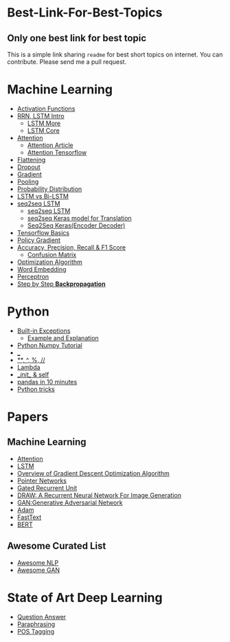 # Best-Link-For-Best-Topics
## Only one best link for best topic
This is a simple link sharing `readme` for best short topics on internet. 
You can contribute. Please send me a pull request. 



# Machine Learning
- [Activation Functions](https://www.youtube.com/watch?v=9vB5nzrL4hY)
- [RRN, LSTM Intro](http://colah.github.io/posts/2015-08-Understanding-LSTMs/)
  - [LSTM More](https://towardsdatascience.com/understanding-lstm-and-its-quick-implementation-in-keras-for-sentiment-analysis-af410fd85b47)
  - [LSTM Core](https://hackernoon.com/understanding-architecture-of-lstm-cell-from-scratch-with-code-8da40f0b71f4)
- [Attention](https://www.youtube.com/watch?v=W2rWgXJBZhU&pbjreload=10)
  - [Attention Article](https://medium.com/syncedreview/a-brief-overview-of-attention-mechanism-13c578ba9129)
  - [Attention Tensorflow](http://akosiorek.github.io/ml/2017/10/14/visual-attention.html)
- [Flattening](https://www.superdatascience.com/convolutional-neural-networks-cnn-step-3-flattening/)
- [Dropout](https://medium.com/@amarbudhiraja/https-medium-com-amarbudhiraja-learning-less-to-learn-better-dropout-in-deep-machine-learning-74334da4bfc5)
- [Gradient](https://youtu.be/tIpKfDc295M)
- [Pooling](http://deeplearning.stanford.edu/tutorial/supervised/Pooling/)
- [Probability Distribution](https://youtu.be/cqK3uRoPtk0?t=1)
- [LSTM vs Bi-LSTM](https://stackoverflow.com/questions/43035827/whats-the-difference-between-a-bidirectional-lstm-and-an-lstm)
- [seq2seq LSTM](https://towardsdatascience.com/seq2seq-model-in-tensorflow-ec0c557e560f)
  - [seq2seq LSTM](https://www.analyticsvidhya.com/blog/2018/03/essentials-of-deep-learning-sequence-to-sequence-modelling-with-attention-part-i/)
  - [seq2seq Keras model for Translation](https://nextjournal.com/gkoehler/machine-translation-seq2seq-cpu)
  - [Seq2Seq Keras(Encoder Decoder)](https://towardsdatascience.com/nlp-sequence-to-sequence-networks-part-2-seq2seq-model-encoderdecoder-model-6c22e29fd7e1)
- [Tensorflow Basics](https://www.easy-tensorflow.com/tf-tutorials/basics)
- [Policy Gradient](https://medium.freecodecamp.org/an-introduction-to-policy-gradients-with-cartpole-and-doom-495b5ef2207f)
- [Accuracy, Precision, Recall & F1 Score](https://blog.exsilio.com/all/accuracy-precision-recall-f1-score-interpretation-of-performance-measures/)
  - [Confusion Matrix](https://towardsdatascience.com/understanding-confusion-matrix-a9ad42dcfd62)
- [Optimization Algorithm](https://towardsdatascience.com/types-of-optimization-algorithms-used-in-neural-networks-and-ways-to-optimize-gradient-95ae5d39529f)
- [Word Embedding](https://towardsdatascience.com/word-embedding-with-word2vec-and-fasttext-a209c1d3e12c)
- [Perceptron](https://towardsdatascience.com/what-the-hell-is-perceptron-626217814f53)
- [Step by Step **Backpropagation**](https://mattmazur.com/2015/03/17/a-step-by-step-backpropagation-example/)




# Python
- [Built-in Exceptions](https://docs.python.org/3/library/exceptions.html#concrete-exceptions)
  - [Example and Explanation](https://realpython.com/python-exceptions/)
- [Python Numpy Tutorial](http://cs231n.github.io/python-numpy-tutorial/)
- [ _ ](https://hackernoon.com/understanding-the-underscore-of-python-309d1a029edc)
- [ **, ^, %, // ](https://stackoverflow.com/questions/15193927/what-do-these-operators-mean)
- [Lambda](https://www.w3schools.com/python/python_lambda.asp)
- [\__init\__ & self](https://micropyramid.com/blog/understand-self-and-__init__-method-in-python-class/)
- [pandas in 10 minutes](https://pandas.pydata.org/pandas-docs/stable/getting_started/10min.html)
- [Python tricks](https://hackernoon.com/python-tricks-101-2836251922e0)


# Papers
## Machine Learning
  - [Attention](https://nlp.stanford.edu/pubs/emnlp15_attn.pdf)
  - [LSTM](https://www.bioinf.jku.at/publications/older/2604.pdf)
  - [Overview of Gradient Descent Optimization Algorithm](https://arxiv.org/pdf/1609.04747.pdf)
  - [Pointer Networks](https://arxiv.org/pdf/1506.03134.pdf)
  - [Gated Recurrent Unit](https://arxiv.org/pdf/1412.3555.pdf)
  - [DRAW: A Recurrent Neural Network For Image Generation](https://arxiv.org/pdf/1502.04623.pdf)
  - [GAN:Generative Adversarial Network](https://arxiv.org/pdf/1406.2661.pdf)
  - [Adam](https://arxiv.org/pdf/1412.6980.pdf)
  - [FastText](https://arxiv.org/abs/1607.04606)
  - [BERT](https://arxiv.org/pdf/1810.04805.pdf)
  
## Awesome Curated List
- [Awesome NLP](https://github.com/keon/awesome-nlp)
- [Awesome GAN](https://github.com/nashory/gans-awesome-applications)
  
  
# State of Art Deep Learning
  - [Question Answer](https://aclweb.org/aclwiki/Question_Answering_(State_of_the_art))
  - [Paraphrasing](https://aclweb.org/aclwiki/Paraphrase_Identification_(State_of_the_art))
  - [POS Tagging](https://aclweb.org/aclwiki/POS_Tagging_(State_of_the_art))
  


